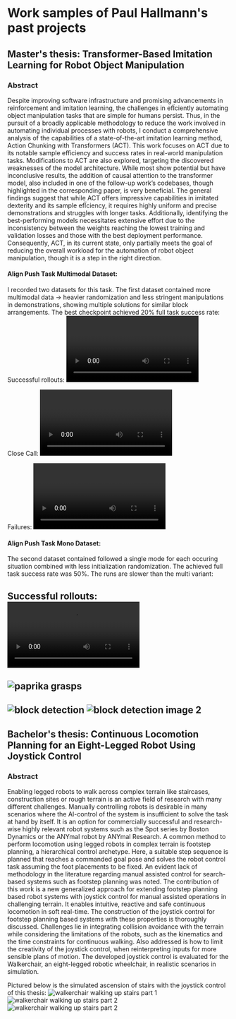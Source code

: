 # Work samples of Paul Hallmann's past projects

## Master's thesis: Transformer-Based Imitation Learning for Robot Object Manipulation
### Abstract
Despite improving software infrastructure and promising advancements in reinforcement and imitation learning, the challenges in efÏciently automating object manipulation tasks that are simple for humans persist. Thus, in the pursuit of a broadly applicable methodology to reduce the work involved in automating individual processes with robots, I conduct a comprehensive analysis of the capabilities of a state-of-the-art imitation learning method, Action Chunking with Transformers (ACT). This work focuses on ACT due to its notable sample efficiency and success rates in real-world manipulation tasks. Modifications to ACT are also explored, targeting the discovered weaknesses of the model architecture. While most show potential but have inconclusive results, the addition of causal attention to the transformer model, also included in one of the follow-up work’s codebases, though highlighted in the corresponding paper, is very beneficial. The general findings suggest that while ACT offers impressive capabilities in imitated dexterity and its sample efÏciency, it requires highly uniform and precise demonstrations and struggles with longer tasks. Additionally, identifying the best-performing models necessitates extensive effort due to the inconsistency between the weights reaching the lowest training and validation losses and those with the best deployment performance. Consequently, ACT, in its current state, only partially meets the goal of reducing the overall workload for the automation of robot object manipulation, though it is a step in the right direction.

#### Align Push Task Multimodal Dataset:
I recorded two datasets for this task. The first dataset contained more multimodal data -> heavier randomization and less stringent manipulations in demonstrations, showing multiple solutions for similar block arrangements. The best checkpoint achieved 20% full task success rate:
Successful rollouts:
<video controls>
  <source src="align_push_multi_successes.mp4" type="video/mp4 width=100% height="auto" onclick=playPause()">
  Your browser does not support the video tag.
</video>

Close Call:
<video controls>
  <source src="success_but_barely.mp4" type="video/mp4 width=100% height="auto" onclick=playPause()">
  Your browser does not support the video tag.
</video>

Failures:
<video controls>
  <source src="align_push_multi_failures.mp4" type="video/mp4 width=100% height="auto" onclick=playPause()">
  Your browser does not support the video tag.
</video>

#### Align Push Task Mono Dataset:
The second dataset contained followed a single mode for each occuring situation combined with less initialization randomization. The achieved full task success rate was 50%. The runs are slower than the multi variant:

Successful rollouts:
<video controls>
  <source src="align_push_mono_successes_2.mp4" type="video/mp4">
  <source src="align_push_mono_successes_3.mp4" type="video/mp4">
  <source src="align_push_mono_successes_5.mp4" type="video/mp4">
  <source src="align_push_mono_successes_6.mp4" type="video/mp4">
  <source src="align_push_mono_successes_7.mp4" type="video/mp4">
  Your browser does not support the video tag.
</video>
---
![paprika grasps](grasps.PNG)
---
![block detection](block_detection.PNG)
![block detection image 2](block_detection_2.PNG)
---
## Bachelor's thesis: Continuous Locomotion Planning for an Eight-Legged Robot Using Joystick Control
### Abstract
Enabling legged robots to walk across complex terrain like staircases, construction sites or rough terrain is an active field of research with many different challenges. Manually controlling robots is desirable in many scenarios where the AI-control of the system is insufficient to solve the task at hand by itself. It is an option for commercially successful and research-wise highly relevant robot systems such as the Spot series by Boston Dynamics or the ANYmal robot by ANYmal Research. A common method to perform locomotion using legged robots in complex terrain is footstep planning, a hierarchical control archetype. Here, a suitable step sequence is planned that reaches a commanded goal pose and solves the robot control task assuming the foot placements to be fixed. An evident lack of methodology in the literature regarding manual assisted control for search-based systems such as footstep planning was noted. The contribution of this work is a new generalized approach for extending footstep planning based robot systems with joystick control for manual assisted operations in challenging terrain. It enables intuitive, reactive and safe continuous locomotion in soft real-time. The construction of the joystick control for footstep planning based systems with these properties is thoroughly discussed. Challenges lie in integrating collision avoidance with the terrain while considering the limitations of the robots, such as the kinematics and the time constraints for continuous walking. Also addressed is how to limit the creativity of the joystick control, when reinterpreting inputs for more sensible plans of motion. The developed joystick control is evaluated for the Walkerchair, an eight-legged robotic wheelchair, in realistic scenarios in simulation.

Pictured below is the simulated ascension of stairs with the joystick control of this thesis:
![walkerchair walking up stairs part 1](walkerchair_stairs_p1.PNG)
![walkerchair walking up stairs part 2](walkerchair_stairs_p2.PNG)
![walkerchair walking up stairs part 2](walkerchair_stairs_p3.PNG)

